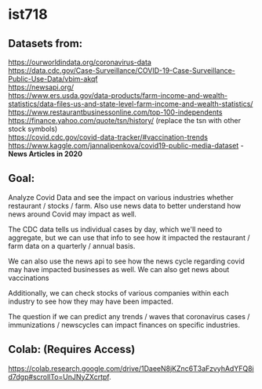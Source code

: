 # ist718

## Datasets from:  
https://ourworldindata.org/coronavirus-data  
https://data.cdc.gov/Case-Surveillance/COVID-19-Case-Surveillance-Public-Use-Data/vbim-akqf  
https://newsapi.org/  
https://www.ers.usda.gov/data-products/farm-income-and-wealth-statistics/data-files-us-and-state-level-farm-income-and-wealth-statistics/  
https://www.restaurantbusinessonline.com/top-100-independents  
https://finance.yahoo.com/quote/tsn/history/ (replace the tsn with other stock symbols)  
https://covid.cdc.gov/covid-data-tracker/#vaccination-trends
https://www.kaggle.com/jannalipenkova/covid19-public-media-dataset - **News Articles in 2020**

## Goal: 
Analyze Covid Data and see the impact on various industries whether restaurant / stocks / farm. Also use news data to better understand how news around Covid may impact as well.

The CDC data tells us individual cases by day, which we'll need to aggregate, but we can use that info to see how it impacted the restaurant / farm data on a quarterly / annual basis.

We can also use the news api to see how the news cycle regarding covid may have impacted businesses as well. We can also get news about vaccinations

Additionally, we can check stocks of various companies within each industry to see how they may have been impacted.

The question if we can predict any trends / waves that coronavirus cases / immunizations / newscycles can impact finances on specific industries.

## Colab: (Requires Access)
https://colab.research.google.com/drive/1DaeeN8jKZnc6T3aFzvyhAdYFQ8id7dgp#scrollTo=UnJNyZXcrtpf.
